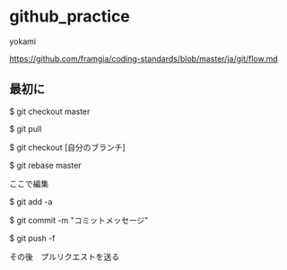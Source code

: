 # github_practice
yokami

https://github.com/framgia/coding-standards/blob/master/ja/git/flow.md

## 最初に

$ git checkout master

$ git pull

$ git checkout [自分のブランチ]

$ git rebase master


ここで編集

$ git add -a

$ git commit -m "コミットメッセージ"

$ git push -f


その後　プルリクエストを送る

